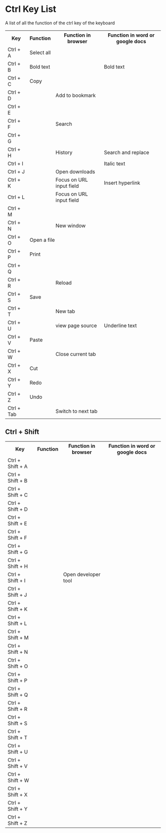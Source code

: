<h1>Ctrl Key List</h1>
<p>A list of all the function of the ctrl key of the keyboard</p>
<table>
    <tr>
        <th>Key</th>
        <th>Function</th>
        <th>Function in browser</th>
        <th>Function in word or google docs</th>
    </tr>
    <tr>
        <td> Ctrl + A </td>
        <td colspan="3">Select all</td>
    </tr>
    <tr>
        <td> Ctrl + B </td>
        <td>Bold text</td>
        <td></td>
        <td>Bold text</td>
    </tr>
    <tr>
        <td> Ctrl + C </td>
        <td colspan="3">Copy</td>
    </tr>
    <tr>
        <td> Ctrl + D </td>
        <td></td>
        <td>Add to bookmark</td>
        <td></td>
    </tr>
    <tr>
        <td> Ctrl + E </td>
        <td></td>
        <td></td>
        <td></td>
    </tr>
    <tr>
        <td> Ctrl + F </td>
        <td></td>
        <td>Search</td>
        <td></td>
    </tr>
    <tr>
        <td> Ctrl + G </td>
        <td></td>
        <td></td>
        <td></td>
    </tr>
    <tr>
        <td> Ctrl + H </td>
        <td></td>
        <td>History</td>
        <td>Search and replace</td>
    </tr>
    <tr>
        <td> Ctrl + I </td>
        <td></td>
        <td></td>
        <td>Italic text</td>
    </tr>
    <tr>
        <td> Ctrl + J </td>
        <td></td>
        <td>Open downloads</td>
        <td></td>
    </tr>
    <tr>
        <td> Ctrl + K </td>
        <td></td>
        <td>Focus on URL input field</td>
        <td>Insert hyperlink</td>
    </tr>
    <tr>
        <td> Ctrl + L </td>
        <td></td>
        <td>Focus on URL input field</td>
        <td></td>
    </tr>
    <tr>
        <td> Ctrl + M </td>
        <td></td>
        <td></td>
        <td></td>
    </tr>
    <tr>
        <td> Ctrl + N </td>
        <td></td>
        <td>New window</td>
        <td></td>
    </tr>
    <tr>
        <td> Ctrl + O </td>
        <td  colspan="3">Open a file</td>
    </tr>
    <tr>
        <td> Ctrl + P </td>
        <td colspan="3">Print</td>
    </tr>
    <tr>
        <td> Ctrl + Q </td>
        <td></td>
        <td></td>
        <td></td>
    </tr>
    <tr>
        <td> Ctrl + R </td>
        <td></td>
        <td>Reload</td>
        <td></td>
    </tr>
    <tr>
        <td> Ctrl + S </td>
        <td colspan="3">Save</td>
    </tr>
    <tr>
        <td> Ctrl + T </td>
        <td></td>
        <td>New tab</td>
        <td></td>
    </tr>
    <tr>
        <td> Ctrl + U </td>
        <td></td>
        <td>view page source</td>
        <td>Underline text</td>
    </tr>
    <tr>
        <td> Ctrl + V </td>
        <td colspan="3">Paste</td>
    </tr>
    <tr>
        <td> Ctrl + W </td>
        <td></td>
        <td>Close current tab</td>
        <td></td>
    </tr>
    <tr>
        <td> Ctrl + X </td>
        <td colspan="3">Cut</td>
    </tr>
    <tr>
        <td> Ctrl + Y </td>
        <td colspan="3">Redo</td>
    </tr>
    <tr>
        <td> Ctrl + Z </td>
        <td colspan="3">Undo</td>
    </tr>
     <tr>
        <td> Ctrl + Tab </td>
        <td></td>
        <td>Switch to next tab</td>
        <td></td>
    </tr>
</table>

<h2>Ctrl + Shift</h2>
<table>
     <tr>
        <th>Key</th>
        <th>Function</th>
        <th>Function in browser</th>
        <th>Function in word or google docs</th>
    </tr>
    <tr>
        <td> Ctrl + Shift + A </td>
        <td></td>
        <td></td>
        <td></td>
    </tr>
    <tr>
        <td> Ctrl + Shift + B </td>
        <td></td>
        <td></td>
        <td></td>
    </tr>
    <tr>
        <td> Ctrl + Shift + C </td>
        <td></td>
        <td></td>
        <td></td>
    </tr>
    <tr>
        <td> Ctrl + Shift + D </td>
        <td></td>
        <td></td>
        <td></td>
    </tr>
    <tr>
        <td> Ctrl + Shift + E </td>
        <td></td>
        <td></td>
        <td></td>
    </tr>
    <tr>
        <td> Ctrl + Shift + F </td>
        <td></td>
        <td></td>
        <td></td>
    </tr>
    <tr>
        <td> Ctrl + Shift + G </td>
        <td></td>
        <td></td>
        <td></td>
    </tr>
    <tr>
        <td> Ctrl + Shift + H </td>
        <td></td>
        <td></td>
        <td></td>
    </tr>
    <tr>
        <td> Ctrl + Shift + I </td>
        <td></td>
        <td>Open developer tool</td>
        <td></td>
    </tr>
    <tr>
        <td> Ctrl + Shift + J </td>
        <td></td>
        <td></td>
        <td></td>
    </tr>
    <tr>
        <td> Ctrl + Shift + K </td>
        <td></td>
        <td></td>
        <td></td>
    </tr>
    <tr>
        <td> Ctrl + Shift + L </td>
        <td></td>
        <td></td>
        <td></td>
    </tr>
    <tr>
        <td> Ctrl + Shift + M </td>
        <td></td>
        <td></td>
        <td></td>
    </tr>
    <tr>
        <td> Ctrl + Shift + N </td>
        <td></td>
        <td></td>
        <td></td>
    </tr>
    <tr>
        <td> Ctrl + Shift + O </td>
        <td></td>
        <td></td>
        <td></td>
    </tr>
    <tr>
        <td> Ctrl + Shift + P </td>
        <td></td>
        <td></td>
        <td></td>
    </tr>
    <tr>
        <td> Ctrl + Shift + Q </td>
        <td></td>
        <td></td>
        <td></td>
    </tr>
    <tr>
        <td> Ctrl + Shift + R </td>
        <td></td>
        <td></td>
        <td></td>
    </tr>
    <tr>
        <td> Ctrl + Shift + S </td>
        <td></td>
        <td></td>
        <td></td>
    </tr>
    <tr>
        <td> Ctrl + Shift + T </td>
        <td></td>
        <td></td>
        <td></td>
    </tr>
    <tr>
        <td> Ctrl + Shift + U </td>
        <td></td>
        <td></td>
        <td></td>
    </tr>
    <tr>
        <td> Ctrl + Shift + V </td>
        <td></td>
        <td></td>
        <td></td>
    </tr>
    <tr>
        <td> Ctrl + Shift + W </td>
        <td></td>
        <td></td>
        <td></td>
    </tr>
    <tr>
        <td> Ctrl + Shift + X </td>
        <td></td>
        <td></td>
        <td></td>
    </tr>
    <tr>
        <td> Ctrl + Shift + Y </td>
        <td></td>
        <td></td>
        <td></td>
    </tr>
    <tr>
        <td> Ctrl + Shift + Z </td>
        <td></td>
        <td></td>
        <td></td>
    </tr>
</table>
